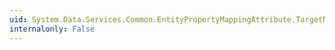 ```yaml
---
uid: System.Data.Services.Common.EntityPropertyMappingAttribute.TargetNamespaceUri
internalonly: False
---
```

